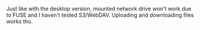 Just like with the desktop version, mounted network drive won't work due to FUSE and I haven't tested S3/WebDAV. Uploading and downloading files works tho.
